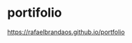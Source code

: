 # portifolio

<a href="https://rafaelbrandaos.github.io/portfolio" target="_blank">https://rafaelbrandaos.github.io/portfolio</a>